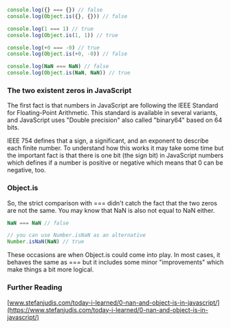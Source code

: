 ```js
console.log({} === {}) // false
console.log(Object.is({}, {})) // false

console.log(1 === 1) // true
console.log(Object.is(1, 1)) // true

console.log(+0 === -0) // true
console.log(Object.is(+0, -0)) // false

console.log(NaN === NaN) // false
console.log(Object.is(NaN, NaN)) // true
```

### The two existent zeros in JavaScript

The first fact is that numbers in JavaScript are following the IEEE Standard for Floating-Point Arithmetic. This standard is available in several variants, and JavaScript uses "Double precision" also called "binary64" based on 64 bits.

IEEE 754 defines that a sign, a significant, and an exponent to describe each finite number. To understand how this works it may take some time but the important fact is that there is one bit (the sign bit) in JavaScript numbers which defines if a number is positive or negative which means that 0 can be negative, too.

### Object.is

So, the strict comparison with === didn't catch the fact that the two zeros are not the same. You may know that NaN is also not equal to NaN either.

```js
NaN === NaN // false

// you can use Number.isNaN as an alternative
Number.isNaN(NaN) // true
```

These occasions are when Object.is could come into play. In most cases, it behaves the same as === but it includes some minor "improvements" which make things a bit more logical.

### Further Reading

[www.stefanjudis.com/today-i-learned/0-nan-and-object-is-in-javascript/](https://www.stefanjudis.com/today-i-learned/0-nan-and-object-is-in-javascript/)
